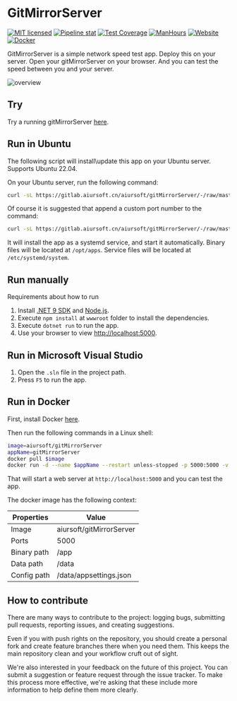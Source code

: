 # GitMirrorServer

[![MIT licensed](https://img.shields.io/badge/license-MIT-blue.svg)](https://gitlab.aiursoft.cn/aiursoft/gitMirrorServer/-/blob/master/LICENSE)
[![Pipeline stat](https://gitlab.aiursoft.cn/aiursoft/gitMirrorServer/badges/master/pipeline.svg)](https://gitlab.aiursoft.cn/aiursoft/gitMirrorServer/-/pipelines)
[![Test Coverage](https://gitlab.aiursoft.cn/aiursoft/gitMirrorServer/badges/master/coverage.svg)](https://gitlab.aiursoft.cn/aiursoft/gitMirrorServer/-/pipelines)
[![ManHours](https://manhours.aiursoft.cn/r/gitlab.aiursoft.cn/aiursoft/gitMirrorServer.svg)](https://gitlab.aiursoft.cn/aiursoft/gitMirrorServer/-/commits/master?ref_type=heads)
[![Website](https://img.shields.io/website?url=https%3A%2F%2FgitMirrorServer.aiursoft.cn%2F)](https://gitMirrorServer.aiursoft.cn)
[![Docker](https://img.shields.io/docker/pulls/aiursoft/gitMirrorServer.svg)](https://hub.docker.com/r/aiursoft/gitMirrorServer)

GitMirrorServer is a simple network speed test app. Deploy this on your server. Open your gitMirrorServer on your browser. And you can test the speed between you and your server.

![overview](./screenshot.png)

## Try

Try a running gitMirrorServer [here](https://gitMirrorServer.aiursoft.cn).

## Run in Ubuntu

The following script will install\update this app on your Ubuntu server. Supports Ubuntu 22.04.

On your Ubuntu server, run the following command:

```bash
curl -sL https://gitlab.aiursoft.cn/aiursoft/gitMirrorServer/-/raw/master/install.sh | sudo bash
```

Of course it is suggested that append a custom port number to the command:

```bash
curl -sL https://gitlab.aiursoft.cn/aiursoft/gitMirrorServer/-/raw/master/install.sh | sudo bash -s 8080
```

It will install the app as a systemd service, and start it automatically. Binary files will be located at `/opt/apps`. Service files will be located at `/etc/systemd/system`.

## Run manually

Requirements about how to run

1. Install [.NET 9 SDK](http://dot.net/) and [Node.js](https://nodejs.org/).
2. Execute `npm install` at `wwwroot` folder to install the dependencies.
3. Execute `dotnet run` to run the app.
4. Use your browser to view [http://localhost:5000](http://localhost:5000).

## Run in Microsoft Visual Studio

1. Open the `.sln` file in the project path.
2. Press `F5` to run the app.

## Run in Docker

First, install Docker [here](https://docs.docker.com/get-docker/).

Then run the following commands in a Linux shell:

```bash
image=aiursoft/gitMirrorServer
appName=gitMirrorServer
docker pull $image
docker run -d --name $appName --restart unless-stopped -p 5000:5000 -v /var/www/$appName:/data $image
```

That will start a web server at `http://localhost:5000` and you can test the app.

The docker image has the following context:

| Properties  | Value                           |
|-------------|---------------------------------|
| Image       | aiursoft/gitMirrorServer                 |
| Ports       | 5000                            |
| Binary path | /app                            |
| Data path   | /data                           |
| Config path | /data/appsettings.json          |

## How to contribute

There are many ways to contribute to the project: logging bugs, submitting pull requests, reporting issues, and creating suggestions.

Even if you with push rights on the repository, you should create a personal fork and create feature branches there when you need them. This keeps the main repository clean and your workflow cruft out of sight.

We're also interested in your feedback on the future of this project. You can submit a suggestion or feature request through the issue tracker. To make this process more effective, we're asking that these include more information to help define them more clearly.
